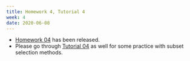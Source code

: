 ```yaml
---
title: Homework 4, Tutorial 4
week: 4
date: 2020-06-08
---
```

- [Homework 04](https://piazza.com/class_profile/get_resource/k8pcxfiwkxf2ec/kb6fslq8hig5xa) has been released. 
- Please go through [Tutorial 04](/dsper2020/tutorials/tutorial04/) as well for some practice with subset selection methods. 